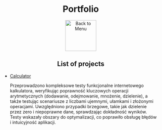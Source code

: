 <h1 align="center">Portfolio</h1>
<div align="center">
<a href=https://github.com/Prime2390/Prime2390/blob/main/Read-Me.md>
    <img src="https://raw.githubusercontent.com/Prime2390/Prime2390/refs/heads/main/Icons/DALL·E%202024-11-11%2022.20.53%20-%20A%20minimalistic%20and%20modern%20icon%20representing%20'Back%20to%20Menu'.%20The%20icon%20should%20feature%20an%20arrow%20pointing%20to%20a%20menu%20or%20list%20symbol%2C%20indicating%20navigation%20.webp" alt="Back to Menu" style="width:100px;height:100px;">
</a>
</div>

<h2 align="center">List of projects</h2>
<ul>
  <li><a href=https://github.com/Prime2390/Prime2390/blob/main/Portfolio/Calculator.md>Calculator</a></li>
    <p>Przeprowadzono kompleksowe testy funkcjonalne internetowego kalkulatora, weryfikując poprawność kluczowych operacji arytmetycznych (dodawanie, odejmowanie, mnożenie, dzielenie), a także testując scenariusze z liczbami ujemnymi, ułamkami i złożonymi operacjami. Uwzględniono przypadki brzegowe, takie jak dzielenie przez zero i niepoprawne dane, sprawdzając dokładność wyników. Testy wskazały obszary do optymalizacji, co poprawiło obsługę błędów i intuicyjność aplikacji.</p>
</ul>
